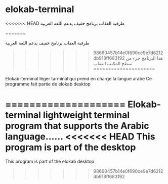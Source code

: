 # elokab-terminal
<<<<<<< HEAD
طرفية العقاب برنامج خفيف يدعم اللعة العربية

=======

طرفية العقاب برنامج خفيف يدعم اللعة العربية
>>>>>>> 98660457b14e0f690ce9e7d6212db918ff683192
هذا البرنامج جزء من سطح المكتب العقاب
=====================

Elokab-terminal léger tarminal qui prend en charge la langue arabe
Ce programme fait partie de elokab desktop

====================
Elokab-terminal lightweight terminal program that supports the Arabic language......
<<<<<<< HEAD
This program is part of the desktop
=======
This program is part of the elokab desktop
>>>>>>> 98660457b14e0f690ce9e7d6212db918ff683192

